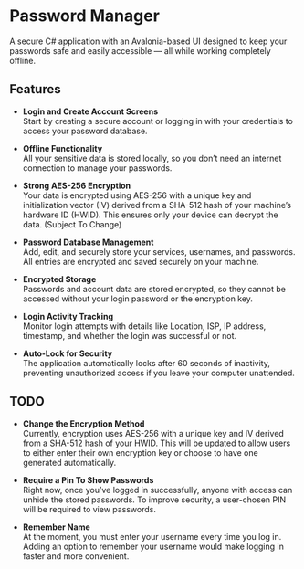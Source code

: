 # Password Manager

A secure C# application with an Avalonia-based UI designed to keep your passwords safe and easily accessible — all while working completely offline.

## Features

- **Login and Create Account Screens**  
  Start by creating a secure account or logging in with your credentials to access your password database.

- **Offline Functionality**  
  All your sensitive data is stored locally, so you don’t need an internet connection to manage your passwords.

- **Strong AES-256 Encryption**  
  Your data is encrypted using AES-256 with a unique key and initialization vector (IV) derived from a SHA-512 hash of your machine’s hardware ID (HWID). This ensures only your device can decrypt the data. (Subject To Change)

- **Password Database Management**  
  Add, edit, and securely store your services, usernames, and passwords. All entries are encrypted and saved securely on your machine.

- **Encrypted Storage**  
  Passwords and account data are stored encrypted, so they cannot be accessed without your login password or the encryption key.

- **Login Activity Tracking**  
  Monitor login attempts with details like Location, ISP, IP address, timestamp, and whether the login was successful or not.

- **Auto-Lock for Security**  
  The application automatically locks after 60 seconds of inactivity, preventing unauthorized access if you leave your computer unattended.


## TODO

- **Change the Encryption Method**  
  Currently, encryption uses AES-256 with a unique key and IV derived from a SHA-512 hash of your HWID. This will be updated to allow users to either enter their own encryption key or choose to have one generated automatically.

- **Require a Pin To Show Passwords**  
  Right now, once you’ve logged in successfully, anyone with access can unhide the stored passwords. To improve security, a user-chosen PIN will be required to view passwords.

- **Remember Name**  
  At the moment, you must enter your username every time you log in. Adding an option to remember your username would make logging in faster and more convenient.

